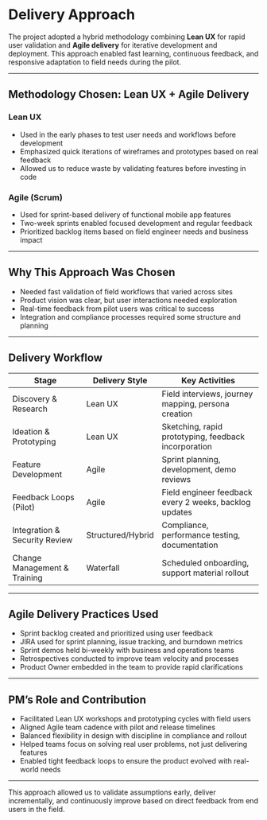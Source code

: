 # Delivery Approach

The project adopted a hybrid methodology combining **Lean UX** for rapid user validation and **Agile delivery** for iterative development and deployment. This approach enabled fast learning, continuous feedback, and responsive adaptation to field needs during the pilot.

---

## Methodology Chosen: Lean UX + Agile Delivery

### Lean UX
- Used in the early phases to test user needs and workflows before development
- Emphasized quick iterations of wireframes and prototypes based on real feedback
- Allowed us to reduce waste by validating features before investing in code

### Agile (Scrum)
- Used for sprint-based delivery of functional mobile app features
- Two-week sprints enabled focused development and regular feedback
- Prioritized backlog items based on field engineer needs and business impact

---

## Why This Approach Was Chosen

- Needed fast validation of field workflows that varied across sites
- Product vision was clear, but user interactions needed exploration
- Real-time feedback from pilot users was critical to success
- Integration and compliance processes required some structure and planning

---

## Delivery Workflow

| Stage                          | Delivery Style     | Key Activities                                         |
|--------------------------------|--------------------|--------------------------------------------------------|
| Discovery & Research           | Lean UX            | Field interviews, journey mapping, persona creation    |
| Ideation & Prototyping         | Lean UX            | Sketching, rapid prototyping, feedback incorporation   |
| Feature Development            | Agile              | Sprint planning, development, demo reviews             |
| Feedback Loops (Pilot)         | Agile              | Field engineer feedback every 2 weeks, backlog updates |
| Integration & Security Review  | Structured/Hybrid  | Compliance, performance testing, documentation         |
| Change Management & Training   | Waterfall          | Scheduled onboarding, support material rollout         |

---

## Agile Delivery Practices Used

- Sprint backlog created and prioritized using user feedback
- JIRA used for sprint planning, issue tracking, and burndown metrics
- Sprint demos held bi-weekly with business and operations teams
- Retrospectives conducted to improve team velocity and processes
- Product Owner embedded in the team to provide rapid clarifications

---

## PM’s Role and Contribution

- Facilitated Lean UX workshops and prototyping cycles with field users
- Aligned Agile team cadence with pilot and release timelines
- Balanced flexibility in design with discipline in compliance and rollout
- Helped teams focus on solving real user problems, not just delivering features
- Enabled tight feedback loops to ensure the product evolved with real-world needs

---

This approach allowed us to validate assumptions early, deliver incrementally, and continuously improve based on direct feedback from end users in the field.
